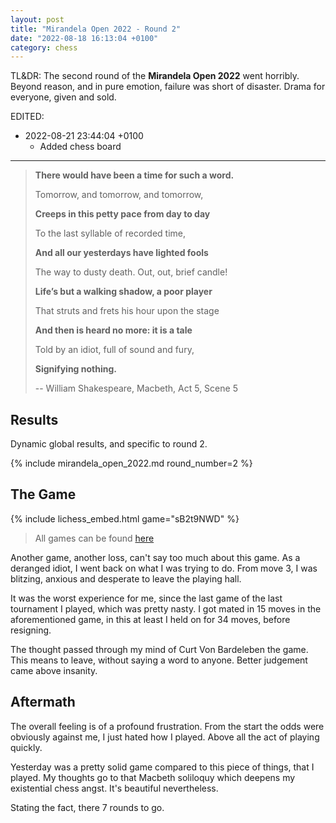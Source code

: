```yaml
---
layout: post
title: "Mirandela Open 2022 - Round 2"
date: "2022-08-18 16:13:04 +0100"
category: chess
---
```


TL&DR: The second round of the **Mirandela Open 2022** went horribly. Beyond
reason, and in pure emotion, failure was short of disaster. Drama for everyone,
given and sold.

EDITED:
- 2022-08-21 23:44:04 +0100
  + Added chess board

---

> **There would have been a time for such a word.**
>
> Tomorrow, and tomorrow, and tomorrow,
>
> **Creeps in this petty pace from day to day**
>
> To the last syllable of recorded time,
>
> **And all our yesterdays have lighted fools**
>
> The way to dusty death. Out, out, brief candle!
>
> **Life’s but a walking shadow, a poor player**
>
> That struts and frets his hour upon the stage
>
> **And then is heard no more: it is a tale**
>
> Told by an idiot, full of sound and fury,
>
> **Signifying nothing.**
>
>  -- William Shakespeare, Macbeth, Act 5, Scene 5

## Results

Dynamic global results, and specific to round 2.

{% include mirandela_open_2022.md round_number=2 %}


## The Game

{% include lichess_embed.html game="sB2t9NWD" %}

> All games can be found [here]({{site.url}}/res/mirandela-open-2022.pgn)

Another game, another loss, can't say too much about this game. As a deranged
idiot, I went back on what I was trying to do. From move 3, I was
blitzing, anxious and desperate to leave the playing hall.

It was the worst experience for me, since the last game of the last tournament
I played, which was pretty nasty. I got mated in 15 moves in the
aforementioned game, in this at least I held on for 34 moves, before
resigning.

The thought passed through my mind of Curt Von Bardeleben the game. This
means to leave, without saying a word to anyone. Better judgement came above
insanity.


## Aftermath

The overall feeling is of a profound frustration. From the start the odds were
obviously against me, I just hated how I played. Above all the act of playing
quickly.

Yesterday was a pretty solid game compared to this piece of things, that I
played. My thoughts go to that Macbeth soliloquy which deepens my existential
chess angst. It's beautiful nevertheless.

Stating the fact, there 7 rounds to go.

